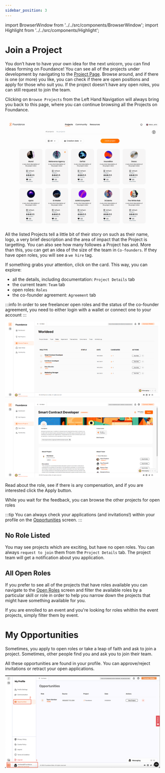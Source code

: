 ```yaml
---
sidebar_position: 3
---
```


import BrowserWindow from '../../src/components/BrowserWindow';
import Highlight from '../../src/components/Highlight';

# Join a Project

You don’t have to have your own idea for the next unicorn, you can find ideas forming on Foundance! You can see all of the projects under development by navigating to the [Project Page](https://app.foundance.org/projects). Browse around, and if there is one (or more) you like, you can check if there are open positions and apply for those who suit you. If the project doesn't have any open roles, you can still request to join the team.

Clicking on `Browse Projects` from the Left Hand Navigation will always bring you back to this page, where you can continue browsing all the Projects on Foundance.

<BrowserWindow url="https://app.foundance.org/projects/">

![Projects page](/img/3-find-a-project.png "Projects page")
</BrowserWindow>

All the listed Projects tell a little bit of their story on such as their name, logo, a very brief description and the area of impact that the Project is targetting. You can also see how many followes a Project has and. More than this, you can get an idea of the size of the team in `Co-founders`. If they have open roles, you will see a `we hire` tag.

If something grabs your attention, click on the card. This way, you can explore:
-  all the details, including documentation: `Project Details` tab
- the current team: `Team` tab
-  open roles: `Roles`
-  the co-founder agreement: `Agreement` tab 

:::info
In order to see freelancer open roles and the status of the co-founder agreement, you need to either login with a wallet or connect one to your account
:::


<BrowserWindow url="https://app.foundance.org/projects/10297">

![Project Roles](/img/3-open-roles.png "Project Roles")
</BrowserWindow>

<BrowserWindow url="https://app.foundance.org/projects/10297/role/7M76RL">

![View Role](/img/3-role-details.png "View Role")
</BrowserWindow>

Read about the role, see if there is any compensation, and if you are interested click the <Highlight>Apply</Highlight> button.

While you wait for the feedback, you can  browse the other projects for open roles

:::tip
You can always check your applications (and invitations!) within your profile on the [Opportunities](https://app.foundance.org/account/opportunities) screen.
:::

## No Role Listed

You may see projects which are exciting, but have no open roles. You can always `request to join` them from the `Project Details` tab. The project team will get a notification about you application.

## All Open Roles

If you prefer to see all of the projects that have roles available you can navigate to the [Open Roles](https://app.foundance.org/roles) screen and filter the available roles by a particular skill or role in order to help you narrow down the projects that might have something available for you.

If you are enrolled to an event and you're looking for roles whithin the event projects, simply filter them by event.

# My Opportunities
Sometimes, you apply to open roles or take a leap of faith and ask to join a project. Sometimes, other people find you and ask you to join their team.

All these opportunities are found in your profile. You can approve/reject invitations or retract your open applications.

![View Opportunities](/img/3-myopportunities.png "View Opportunities")
